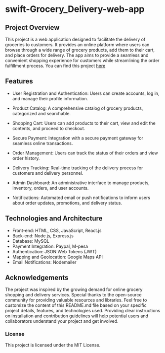 # swift-Grocery_Delivery-web-app
## Project Overview

This project is a web application designed to facilitate the delivery of groceries to customers. It provides an online platform where users can browse through a wide range of grocery products, add them to their cart, and place orders for delivery. The app aims to provide a seamless and convenient shopping experience for customers while streamlining the order fulfillment process. You can find this project [here](https://swiftgroceryapp.netlify.app/)

## Features

- User Registration and Authentication: Users can create accounts, log in, and manage their profile information.

- Product Catalog: A comprehensive catalog of grocery products, categorized and searchable.

- Shopping Cart: Users can add products to their cart, view and edit the contents, and proceed to checkout.

- Secure Payment: Integration with a secure payment gateway for seamless online transactions.

- Order Management: Users can track the status of their orders and view order history.

- Delivery Tracking: Real-time tracking of the delivery process for customers and delivery personnel.

- Admin Dashboard: An administrative interface to manage products, inventory, orders, and user accounts.

- Notifications: Automated email or push notifications to inform users about order updates, promotions, and delivery status.

## Technologies and Architecture

- Front-end: HTML, CSS, JavaScript, React.js
- Back-end: Node.js, Express.js
- Database: MySQL
- Payment Integration: Paypal, M-pesa
- Authentication: JSON Web Tokens (JWT)
- Mapping and Geolocation: Google Maps API
- Email Notifications: Nodemailer

## Acknowledgements

The project was inspired by the growing demand for online grocery shopping and delivery services.
Special thanks to the open-source community for providing valuable resources and libraries.
Feel free to customize the content of this README.md file based on your specific project details, features, and technologies used. Providing clear instructions on installation and contribution guidelines will help potential users and collaborators understand your project and get involved.

### License
This project is licensed under the MIT License.
